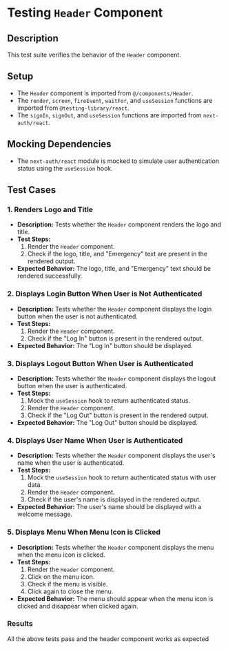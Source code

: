 # Testing `Header` Component

## Description
This test suite verifies the behavior of the `Header` component.

## Setup
- The `Header` component is imported from `@/components/Header`.
- The `render`, `screen`, `fireEvent`, `waitFor`, and `useSession` functions are imported from `@testing-library/react`.
- The `signIn`, `signOut`, and `useSession` functions are imported from `next-auth/react`.

## Mocking Dependencies
- The `next-auth/react` module is mocked to simulate user authentication status using the `useSession` hook.

## Test Cases

### 1. Renders Logo and Title
- **Description:** Tests whether the `Header` component renders the logo and title.
- **Test Steps:**
  1. Render the `Header` component.
  2. Check if the logo, title, and "Emergency" text are present in the rendered output.
- **Expected Behavior:** The logo, title, and "Emergency" text should be rendered successfully.

### 2. Displays Login Button When User is Not Authenticated
- **Description:** Tests whether the `Header` component displays the login button when the user is not authenticated.
- **Test Steps:**
  1. Render the `Header` component.
  2. Check if the "Log In" button is present in the rendered output.
- **Expected Behavior:** The "Log In" button should be displayed.

### 3. Displays Logout Button When User is Authenticated
- **Description:** Tests whether the `Header` component displays the logout button when the user is authenticated.
- **Test Steps:**
  1. Mock the `useSession` hook to return authenticated status.
  2. Render the `Header` component.
  3. Check if the "Log Out" button is present in the rendered output.
- **Expected Behavior:** The "Log Out" button should be displayed.

### 4. Displays User Name When User is Authenticated
- **Description:** Tests whether the `Header` component displays the user's name when the user is authenticated.
- **Test Steps:**
  1. Mock the `useSession` hook to return authenticated status with user data.
  2. Render the `Header` component.
  3. Check if the user's name is displayed in the rendered output.
- **Expected Behavior:** The user's name should be displayed with a welcome message.

### 5. Displays Menu When Menu Icon is Clicked
- **Description:** Tests whether the `Header` component displays the menu when the menu icon is clicked.
- **Test Steps:**
  1. Render the `Header` component.
  2. Click on the menu icon.
  3. Check if the menu is visible.
  4. Click again to close the menu.
- **Expected Behavior:** The menu should appear when the menu icon is clicked and disappear when clicked again.

### Results
All the above tests pass and the header component works as expected


